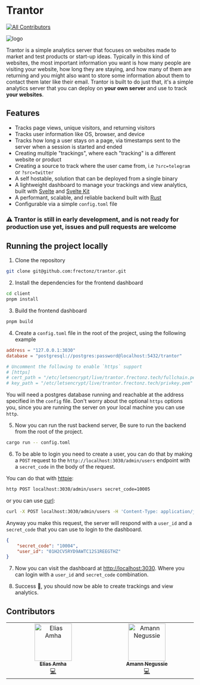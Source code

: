 # Trantor
<!-- ALL-CONTRIBUTORS-BADGE:START - Do not remove or modify this section -->
[![All Contributors](https://img.shields.io/badge/all_contributors-2-orange.svg?style=flat-square)](#contributors-)
<!-- ALL-CONTRIBUTORS-BADGE:END -->

![logo](./logo.png)

Trantor is a simple analytics server that focuses on websites made to market and test products or start-up ideas. Typically in this kind of websites, the most important information you want is how many people are visiting your website, how long they are staying, and how many of them are returning and you might also want to store some information about them to contact them later like their email. Trantor is built to do just that, it's a simple analytics server that you can deploy on **your own server** and use to track **your websites**.

## Features

- Tracks page views, unique visitors, and returning visitors
- Tracks user information like OS, browser, and device
- Tracks how long a user stays on a page, via timestamps sent to the server when a session is started and ended
- Creating multiple "trackings", where each "tracking" is a different website or product
- Creating a source to track where the user came from, i.e `?src=telegram` or `?src=twitter`
- A self hostable, solution that can be deployed from a single binary
- A lightweight dashboard to manage your trackings and view analytics, built with [Svelte](https://svelte.dev/) and [Svelte Kit](https://kit.svelte.dev/)
- A performant, scalable, and reliable backend built with [Rust](https://www.rust-lang.org/)
- Configurable via a simple `config.toml` file

### ⚠️ **Trantor** is still in early development, and is not ready for production use yet, issues and pull requests are welcome

## Running the project locally

1. Clone the repository

```bash
git clone git@github.com:frectonz/trantor.git
```

2. Install the dependencies for the frontend dashboard

```bash
cd client
pnpm install
```

3. Build the frontend dashboard

```bash
pnpm build
```

4. Create a `config.toml` file in the root of the project, using the following example

```toml
address = "127.0.0.1:3030"
database = "postgresql://postgres:password@localhost:5432/trantor"

# Uncomment the following to enable `https` support
# [https]
# cert_path = "/etc/letsencrypt/live/trantor.frectonz.tech/fullchain.pem"
# key_path = "/etc/letsencrypt/live/trantor.frectonz.tech/privkey.pem"
```

You will need a postgres database running and reachable at the address specified in the `config` file. Don't worry about the optional `https` options you, since you are running the server on your local machine you can use `http`.

5. Now you can run the rust backend server, Be sure to run the backend from the root of the project.

```bash
cargo run -- config.toml
```

6. To be able to login you need to create a user, you can do that by making a `POST` request to the `http://localhost:3030/admin/users` endpoint with a `secret_code` in the body of the request.

You can do that with [httpie](https://httpie.io/):

```bash
http POST localhost:3030/admin/users secret_code=10005
```

or you can use [curl](https://curl.se/):

```bash
curl -X POST localhost:3030/admin/users -H 'Content-Type: application/json' -d '{"secret_code":"10005"}'
```

Anyway you make this request, the server will respond with a `user_id` and a `secret_code` that you can use to login to the dashboard.

```json
{
    "secret_code": "10004",
    "user_id": "01H2CV5RYD9AWTC12S1REEGTHZ"
}
```

7. Now you can visit the dashboard at <http://localhost:3030>. Where you can login with a `user_id` and `secret_code` combination.

8. Success 🎉, you should now be able to create trackings and view analytics.

## Contributors

<!-- ALL-CONTRIBUTORS-LIST:START - Do not remove or modify this section -->
<!-- prettier-ignore-start -->
<!-- markdownlint-disable -->
<table>
  <tbody>
    <tr>
      <td align="center" valign="top" width="14.28%"><a href="https://echo.dev.et/"><img src="https://avatars.githubusercontent.com/u/45893263?v=4?s=100" width="100px;" alt="Elias Amha"/><br /><sub><b>Elias Amha</b></sub></a><br /><a href="https://github.com/frectonz/trantor/commits?author=0xecho" title="Code">💻</a></td>
      <td align="center" valign="top" width="14.28%"><a href="https://github.com/MannyNe"><img src="https://avatars.githubusercontent.com/u/50913365?v=4?s=100" width="100px;" alt="Amann Negussie"/><br /><sub><b>Amann Negussie</b></sub></a><br /><a href="https://github.com/frectonz/trantor/commits?author=MannyNe" title="Code">💻</a></td>
    </tr>
  </tbody>
</table>

<!-- markdownlint-restore -->
<!-- prettier-ignore-end -->

<!-- ALL-CONTRIBUTORS-LIST:END -->
<!-- prettier-ignore-start -->
<!-- markdownlint-disable -->

<!-- markdownlint-restore -->
<!-- prettier-ignore-end -->

<!-- ALL-CONTRIBUTORS-LIST:END -->
